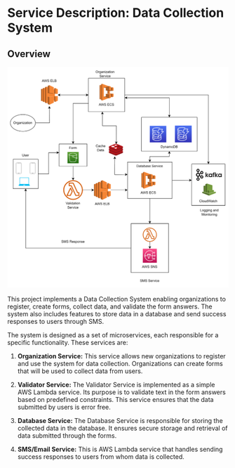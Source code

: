 # Service Description: Data Collection System

## Overview

![Alt design](design.png)

This project implements a Data Collection System enabling organizations to register, create forms, collect data, and validate the form answers. The system also includes features to store data in a database and send success responses to users through SMS.

The system is designed as a set of microservices, each responsible for a specific functionality. These services are:

1. **Organization Service:** This service allows new organizations to register and use the system for data collection. Organizations can create forms that will be used to collect data from users.

2. **Validator Service:** The Validator Service is implemented as a simple AWS Lambda service. Its purpose is to validate text in the form answers based on predefined constraints. This service ensures that the data submitted by users is error free.

3. **Database Service:** The Database Service is responsible for storing the collected data in the database. It ensures secure storage and retrieval of data submitted through the forms.

4. **SMS/Email Service:** This is AWS Lambda service that handles sending success responses to users from whom data is collected.
